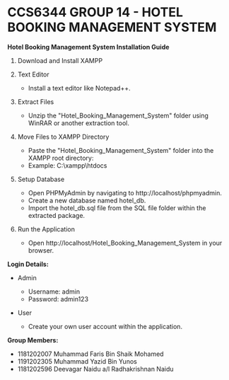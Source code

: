 # CCS6344 GROUP 14 - HOTEL BOOKING MANAGEMENT SYSTEM

**Hotel Booking Management System Installation Guide**

1. Download and Install XAMPP

2. Text Editor
   - Install a text editor like Notepad++.

3. Extract Files
   - Unzip the "Hotel_Booking_Management_System" folder using WinRAR or another extraction tool.

4. Move Files to XAMPP Directory
   - Paste the "Hotel_Booking_Management_System" folder into the XAMPP root directory:
   - Example: C:\xampp\htdocs

5. Setup Database
   - Open PHPMyAdmin by navigating to http://localhost/phpmyadmin.
   - Create a new database named hotel_db.
   - Import the hotel_db.sql file from the SQL file folder within the extracted package.

6. Run the Application
   - Open http://localhost/Hotel_Booking_Management_System in your browser.


**Login Details:**

- Admin
  - Username: admin
  - Password: admin123

- User
  - Create your own user account within the application.


**Group Members:**
- 1181202007 Muhammad Faris Bin Shaik Mohamed
- 1191202305 Muhammad Yazid Bin Yunos
- 1181202596 Deevagar Naidu a/l Radhakrishnan Naidu

 
